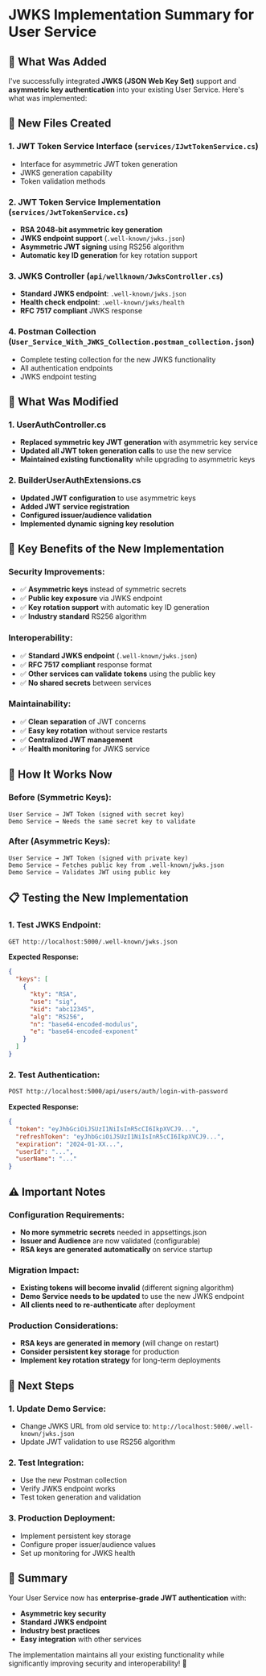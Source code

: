 # JWKS Implementation Summary for User Service

## 🎯 **What Was Added**

I've successfully integrated **JWKS (JSON Web Key Set)** support and **asymmetric key authentication** into your existing User Service. Here's what was implemented:

## 📁 **New Files Created**

### 1. **JWT Token Service Interface** (`services/IJwtTokenService.cs`)
- Interface for asymmetric JWT token generation
- JWKS generation capability
- Token validation methods

### 2. **JWT Token Service Implementation** (`services/JwtTokenService.cs`)
- **RSA 2048-bit asymmetric key generation**
- **JWKS endpoint support** (`.well-known/jwks.json`)
- **Asymmetric JWT signing** using RS256 algorithm
- **Automatic key ID generation** for key rotation support

### 3. **JWKS Controller** (`api/wellknown/JwksController.cs`)
- **Standard JWKS endpoint**: `.well-known/jwks.json`
- **Health check endpoint**: `.well-known/jwks/health`
- **RFC 7517 compliant** JWKS response

### 4. **Postman Collection** (`User_Service_With_JWKS_Collection.postman_collection.json`)
- Complete testing collection for the new JWKS functionality
- All authentication endpoints
- JWKS endpoint testing

## 🔧 **What Was Modified**

### 1. **UserAuthController.cs**
- **Replaced symmetric key JWT generation** with asymmetric key service
- **Updated all JWT token generation calls** to use the new service
- **Maintained existing functionality** while upgrading to asymmetric keys

### 2. **BuilderUserAuthExtensions.cs**
- **Updated JWT configuration** to use asymmetric keys
- **Added JWT service registration**
- **Configured issuer/audience validation**
- **Implemented dynamic signing key resolution**

## 🚀 **Key Benefits of the New Implementation**

### **Security Improvements:**
- ✅ **Asymmetric keys** instead of symmetric secrets
- ✅ **Public key exposure** via JWKS endpoint
- ✅ **Key rotation support** with automatic key ID generation
- ✅ **Industry standard** RS256 algorithm

### **Interoperability:**
- ✅ **Standard JWKS endpoint** (`.well-known/jwks.json`)
- ✅ **RFC 7517 compliant** response format
- ✅ **Other services can validate tokens** using the public key
- ✅ **No shared secrets** between services

### **Maintainability:**
- ✅ **Clean separation** of JWT concerns
- ✅ **Easy key rotation** without service restarts
- ✅ **Centralized JWT management**
- ✅ **Health monitoring** for JWKS service

## 🔐 **How It Works Now**

### **Before (Symmetric Keys):**
```
User Service → JWT Token (signed with secret key)
Demo Service → Needs the same secret key to validate
```

### **After (Asymmetric Keys):**
```
User Service → JWT Token (signed with private key)
Demo Service → Fetches public key from .well-known/jwks.json
Demo Service → Validates JWT using public key
```

## 📋 **Testing the New Implementation**

### **1. Test JWKS Endpoint:**
```bash
GET http://localhost:5000/.well-known/jwks.json
```
**Expected Response:**
```json
{
  "keys": [
    {
      "kty": "RSA",
      "use": "sig",
      "kid": "abc12345",
      "alg": "RS256",
      "n": "base64-encoded-modulus",
      "e": "base64-encoded-exponent"
    }
  ]
}
```

### **2. Test Authentication:**
```bash
POST http://localhost:5000/api/users/auth/login-with-password
```
**Expected Response:**
```json
{
  "token": "eyJhbGciOiJSUzI1NiIsInR5cCI6IkpXVCJ9...",
  "refreshToken": "eyJhbGciOiJSUzI1NiIsInR5cCI6IkpXVCJ9...",
  "expiration": "2024-01-XX...",
  "userId": "...",
  "userName": "..."
}
```

## ⚠️ **Important Notes**

### **Configuration Requirements:**
- **No more symmetric secrets** needed in appsettings.json
- **Issuer and Audience** are now validated (configurable)
- **RSA keys are generated automatically** on service startup

### **Migration Impact:**
- **Existing tokens will become invalid** (different signing algorithm)
- **Demo Service needs to be updated** to use the new JWKS endpoint
- **All clients need to re-authenticate** after deployment

### **Production Considerations:**
- **RSA keys are generated in memory** (will change on restart)
- **Consider persistent key storage** for production
- **Implement key rotation strategy** for long-term deployments

## 🔄 **Next Steps**

### **1. Update Demo Service:**
- Change JWKS URL from old service to: `http://localhost:5000/.well-known/jwks.json`
- Update JWT validation to use RS256 algorithm

### **2. Test Integration:**
- Use the new Postman collection
- Verify JWKS endpoint works
- Test token generation and validation

### **3. Production Deployment:**
- Implement persistent key storage
- Configure proper issuer/audience values
- Set up monitoring for JWKS health

## 🎉 **Summary**

Your User Service now has **enterprise-grade JWT authentication** with:
- **Asymmetric key security**
- **Standard JWKS endpoint**
- **Industry best practices**
- **Easy integration** with other services

The implementation maintains all your existing functionality while significantly improving security and interoperability! 🚀
